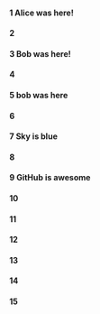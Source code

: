 #### 1 Alice was here!
#### 2
#### 3 Bob was here!
#### 4
#### 5 bob was here
#### 6
#### 7 Sky is blue
#### 8
#### 9 GitHub is awesome
#### 10
#### 11
#### 12
#### 13
#### 14
#### 15
